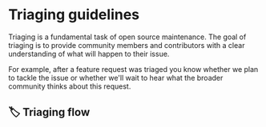 # Triaging guidelines

Triaging is a fundamental task of open source maintenance. The goal of triaging is to provide community members and contributors with a clear understanding of what will happen to their issue.

For example, after a feature request was triaged you know whether we plan to tackle the issue or whether we'll wait to hear what the broader community thinks about this request.

## :label: Triaging flow

<!-- TODO: add diagram -->
